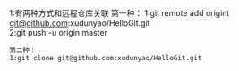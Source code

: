 1:有两种方式和远程仓库关联
    第一种：
    1:git remote add origint git@github.com:xudunyao/HelloGit.git  
    2:git push -u origin master

    第二种：
    1:git clone git@github.com:xudunyao/HelloGit.git
    